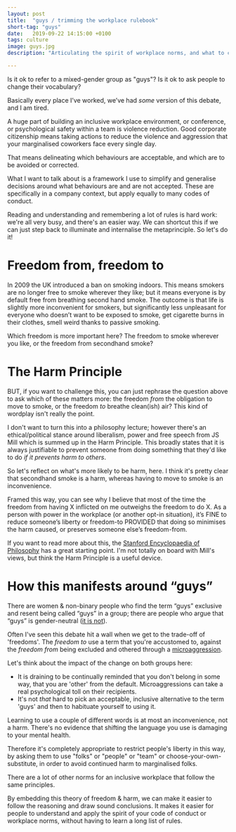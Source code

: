 ```yaml
---
layout: post
title:  "guys / trimming the workplace rulebook"
short-tag: "guys"
date:   2019-09-22 14:15:00 +0100
tags: culture
image: guys.jpg
description: "Articulating the spirit of workplace norms, and what to call a mixed-gender group."

---
```


Is it ok to refer to a mixed-gender group as "guys"? Is it ok to ask people to change their vocabulary?

Basically every place I’ve worked, we’ve had *some* version of this debate, and I am tired.

A huge part of building an inclusive workplace environment, or conference, or psychological safety within a team is violence reduction. Good corporate citizenship means taking actions to reduce the violence and aggression that your marginalised coworkers face every single day.

That means delineating which behaviours are acceptable, and which are to be avoided or corrected.

What I want to talk about is a framework I use to simplify and generalise decisions around what behaviours are and are not accepted. These are specifically in a company context, but apply equally to many codes of conduct.

Reading and understanding and remembering a lot of rules is hard work: we're all very busy, and there's an easier way. We can shortcut this if we can just step back to illuminate and internalise the metaprinciple. So let's do it!

# Freedom from, freedom to

In 2009 the UK introduced a ban on smoking indoors. This means smokers are no longer free to smoke wherever they like; but it means everyone is by default free from breathing second hand smoke. The outcome is that life is slightly more inconvenient for smokers, but significantly less unpleasant for everyone who doesn’t want to be exposed to smoke, get cigarette burns in their clothes, smell weird thanks to passive smoking.

Which freedom is more important here? The freedom to smoke wherever you like, or the freedom from secondhand smoke?

# The Harm Principle

BUT, if you want to challenge this, you can just rephrase the question above to ask which of these matters more: the freedom _from_ the obligation to move to smoke, or the freedom _to_ breathe clean(ish) air? This kind of wordplay isn't really the point.

I don't want to turn this into a philosophy lecture; however there's an ethical/political stance around liberalism, power and free speech from JS Mill which is summed up in the Harm Principle. This broadly states that it is always justifiable to prevent someone from doing something that they'd like to do *if it prevents harm to others*.

So let's reflect on what's more likely to be harm, here. I think it's pretty clear that secondhand smoke is a harm, whereas having to move to smoke is an inconvenience.

Framed this way, you can see why I believe that most of the time the freedom from having X inflicted on me outweighs the freedom to do X. As a person with power in the workplace (or another opt-in situation), it’s FINE to reduce someone’s liberty or freedom-to PROVIDED that doing so minimises the harm caused, or preserves someone else’s freedom-from.

If you want to read more about this, the [Stanford Encyclopaedia of Philosophy](https://plato.stanford.edu/entries/mill-moral-political/#MilLib) has a great starting point. I'm not totally on board with Mill's views, but think the Harm Principle is a useful device.

# How this manifests around “guys”

There are women & non-binary people who find the term “guys” exclusive and resent being called “guys” in a group; there are people who argue that “guys” is gender-neutral ([it is not](https://medium.com/@jackdanger/the-end-of-guys-e42ef2d60b7a)).

Often I've seen this debate hit a wall when we get to the trade-off of 'freedoms'. The *freedom to* use a term that you're accustomed to, against the *freedom from* being excluded and othered through a [microaggression](https://www.vox.com/2015/2/16/8031073/what-are-microaggressions).

Let's think about the impact of the change on both groups here:
* It is draining to be continually reminded that you don't belong in some way, that you are 'other' from the default. Microaggressions can take a real psychological toll on their recipients.
* It's not *that* hard to pick an acceptable, inclusive alternative to the term 'guys' and then to habituate yourself to using it.

Learning to use a couple of different words is at most an inconvenience, not a harm. There's no evidence that shifting the language you use is damaging to your mental health. 

Therefore it's completely appropriate to restrict people's liberty in this way, by asking them to use "folks" or "people" or "team" or choose-your-own-substitute, in order to avoid continued harm to marginalised folks.

There are a lot of other norms for an inclusive workplace that follow the same principles.

By embedding this theory of freedom & harm, we can make it easier to follow the reasoning and draw sound conclusions. It makes it easier for people to understand and apply the spirit of your code of conduct or workplace norms, without having to learn a long list of rules.

